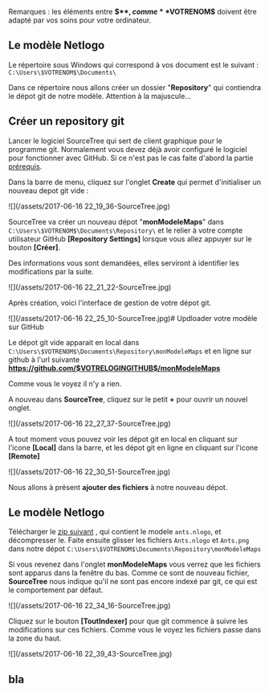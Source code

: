 
Remarques : les éléments entre **$$**, comme **$VOTRENOM$** doivent être adapté par vos soins pour votre ordinateur.

## Le modèle Netlogo

 Le répertoire sous Windows qui correspond à vos document est le suivant : `C:\Users\$VOTRENOM$\Documents\` 


Dans ce répertoire nous allons créer un dossier "**Repository**" qui contiendra le dépot git de notre modèle. Attention à la majuscule...


## Créer un repository git 

Lancer le logiciel SourceTree qui sert de client graphique pour le programme git. Normalement vous devez déjà avoir configuré le logiciel pour fonctionner avec GitHub. Si ce n'est pas le cas faite d'abord la partie [prérequis](../prerequis.md).

Dans la barre de menu, cliquez sur l'onglet **Create** qui permet d'initialiser un nouveau depot git vide : 

![](/assets/2017-06-16 22_19_36-SourceTree.jpg)

SourceTree va créer un nouveau dépot "**monModeleMaps**" dans `C:\Users\$VOTRENOM$\Documents\Repository\` et le relier à votre compte utilisateur GitHub **[Repository Settings]** lorsque vous allez appuyer sur le bouton **[Créer]**.

Des informations vous sont demandées, elles serviront à identifier les modifications par la suite.

![](/assets/2017-06-16 22_21_22-SourceTree.jpg)

Après création, voici l'interface de gestion de votre dépot git.  

![](/assets/2017-06-16 22_25_10-SourceTree.jpg)# Updloader votre modèle sur GitHub

Le dépot git vide apparait en local dans `C:\Users\$VOTRENOM$\Documents\Repository\monModeleMaps` et en ligne sur github à l'url suivante **https://github.com/$VOTRELOGINGITHUB$/monModeleMaps**

Comme vous le voyez il n'y a rien.
 
A nouveau dans **SourceTree**, cliquez sur le petit **+** pour ouvrir un nouvel onglet.

![](/assets/2017-06-16 22_27_37-SourceTree.jpg)

A tout moment vous pouvez voir les dépot git en local en cliquant sur l'icone **[Local]** dans la barre, et les dépot git en ligne en cliquant sur l'icone **[Remote]**

![](/assets/2017-06-16 22_30_51-SourceTree.jpg)

Nous allons à présent **ajouter des fichiers** à notre nouveau dépot.

## Le modèle Netlogo 

Télécharger le [zip suivant](assets/modeleMaps.zip) , qui contient le modele `ants.nlogo`, et décompresser le. Faite ensuite glisser les fichiers `Ants.nlogo` et `Ants.png` dans notre dépot `C:\Users\$VOTRENOM$\Documents\Repository\monModeleMaps`

Si vous revenez dans l'onglet **monModeleMaps** vous verrez que les fichiers sont apparus dans la fenêtre du bas. Comme ce sont de nouveau fichier, **SourceTree** nous indique qu'il ne sont pas encore indexé par git, ce qui est le comportement par défaut.

![](/assets/2017-06-16 22_34_16-SourceTree.jpg) 
  
Cliquez sur le bouton **[ToutIndexer]** pour que git commence à suivre les modifications sur ces fichiers. Comme vous le voyez les fichiers passe dans la zone du haut.

![](/assets/2017-06-16 22_39_43-SourceTree.jpg)


## bla



